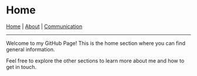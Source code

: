# Home

[Home](./index.md) | [About](./about.md) | [Communication](./communication.md)

---

Welcome to my GitHub Page! This is the home section where you can find general information.

Feel free to explore the other sections to learn more about me and how to get in touch.
